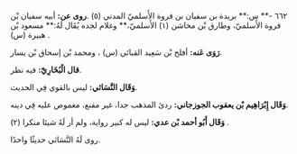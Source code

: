 ٦٦٢ -** س:** بريدة بن سفيان بن فروة الأَسلميّ المدني (٥) .**روى عن:** أبيه سفيان بْن فروة الأَسلميّ، وطارق بْن مخاشن (١) الأَسلميّ،** وغلام لجده يُقَال لَهُ:** مسعود بْن هبيرة (س) .

**رَوَى عَنه:** أفلح بْن سَعِيد القبائي (س) ، ومحمد بْن إسحاق بْن يسار.

**قال الْبُخَارِيّ:** فيه نظر.

**وَقَال النَّسَائي:** ليس بالقوي فِي الحديث.

**وَقَال إِبْرَاهِيم بْن يعقوب الجوزجاني:** ردئ المذهب جدا، غير مقنع، مغموص عليه فِي دينه.

**وَقَال أَبُو أحمد بْن عدي:** ليس له كبير رواية، ولم أر لَهُ شيئا منكرا (٢) .

روى لَهُ النَّسَائي حديثًا واحدًا.